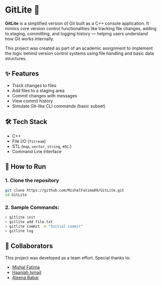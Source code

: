 # GitLite 🧩

**GitLite** is a simplified version of Git built as a C++ console application. It mimics core version control functionalities like tracking file changes, adding to staging, committing, and logging history — helping users understand how Git works internally.

This project was created as part of an academic assignment to implement the logic behind version control systems using file handling and basic data structures.

## ✨ Features

- Track changes to files
- Add files to a staging area
- Commit changes with messages
- View commit history
- Simulate Git-like CLI commands (basic subset)

## 🛠 Tech Stack

- C++
- File I/O (`fstream`)
- STL (`map`, `vector`, `string`, etc.)
- Command Line Interface

## 🚀 How to Run

### 1. Clone the repository
```bash
git clone https://github.com/MishalFatima09/GitLite.git
cd GitLite
```

### 2. Sample Commands:
```bash
> gitlite init
> gitlite add file.txt
> gitlite commit -m "Initial commit"
> gitlite log
```

## 🤝 Collaborators

This project was developed as a team effort. Special thanks to:

- [Mishal Fatima](https://github.com/MishalFatima09)  
- [Haaniah Ismail](https://github.com/haani-maybe)  
- [Aleena Babar](https://github.com/aleenababar04)  
